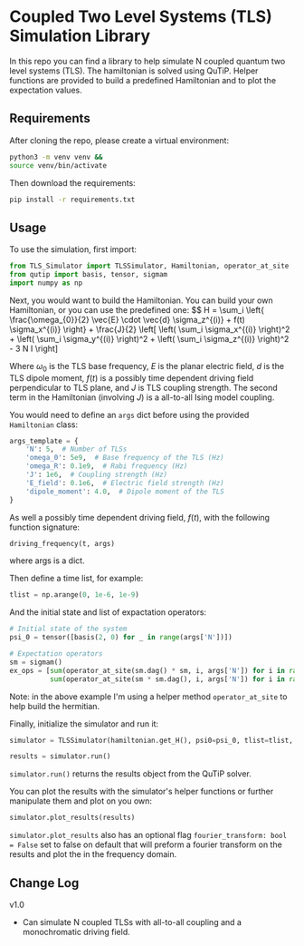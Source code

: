 # Coupled Two Level Systems (TLS) Simulation Library
In this repo you can find a library to help simulate N coupled quantum two level systems (TLS).
The hamiltonian is solved using QuTiP. Helper functions are provided to build a predefined Hamiltonian and to plot the expectation values.

## Requirements
After cloning the repo, please create a virtual environment:
```bash
python3 -m venv venv &&
source venv/bin/activate
```

Then download the requirements:
```bash
pip install -r requirements.txt
```

## Usage
To use the simulation, first import:
```python
from TLS_Simulator import TLSSimulator, Hamiltonian, operator_at_site
from qutip import basis, tensor, sigmam
import numpy as np
```

Next, you would want to build the Hamiltonian. You can build your own Hamiltonian, or you can use the predefined one:
$$ H = \sum_i \left{ \frac{\omega_{0}}{2} \vec{E} \cdot \vec{d} \sigma_z^{(i)} + f(t) \sigma_x^{(i)} \right} + \frac{J}{2} \left[ \left( \sum_i \sigma_x^{(i)} \right)^2 + \left( \sum_i \sigma_y^{(i)} \right)^2 + \left( \sum_i \sigma_z^{(i)} \right)^2 - 3 N I \right]

Where $\omega_{0}$ is the TLS base frequency, $E$ is the planar electric field, $d$ is the TLS dipole moment, $f(t)$ is a possibly time dependent driving field perpendicular to TLS plane, and $J$ is TLS coupling strength. The second term in the Hamiltonian (involving $J$) is a all-to-all Ising model coupling.

You would need to define an `args` dict before using the provided `Hamiltonian` class:
```python
args_template = {
    'N': 5,  # Number of TLSs
    'omega_0': 5e9,  # Base frequency of the TLS (Hz)
    'omega_R': 0.1e9,  # Rabi frequency (Hz)
    'J': 1e6,  # Coupling strength (Hz)
    'E_field': 0.1e6,  # Electric field strength (Hz)
    'dipole_moment': 4.0,  # Dipole moment of the TLS
}
```
As well a possibly time dependent driving field, $f(t)$, with the following function signature:
```python
driving_frequency(t, args)
```
where args is a dict.

Then define a time list, for example:
```python
tlist = np.arange(0, 1e-6, 1e-9)
```

And the initial state and list of expactation operators:
```python
# Initial state of the system
psi_0 = tensor([basis(2, 0) for _ in range(args['N'])])

# Expectation operators
sm = sigmam()
ex_ops = [sum(operator_at_site(sm.dag() * sm, i, args['N']) for i in range(args['N'])),
          sum(operator_at_site(sm * sm.dag(), i, args['N']) for i in range(args['N']))]
```
Note: in the above example I'm using a helper method `operator_at_site` to help build the hermitian.

Finally, initialize the simulator and run it:
```python
simulator = TLSSimulator(hamiltonian.get_H(), psi0=psi_0, tlist=tlist, e_ops=ex_ops, args=args)

results = simulator.run()
```
`simulator.run()` returns the results object from the QuTiP solver.

You can plot the results with the simulator's helper functions or further manipulate them and plot on you own:
```python
simulator.plot_results(results)
```
`simulator.plot_results` also has an optional flag `fourier_transform: bool = False` set to false on default that will preform a fourier transform on the results and plot the in the frequency domain.

## Change Log
v1.0
 * Can simulate N coupled TLSs with all-to-all coupling and a monochromatic driving field.